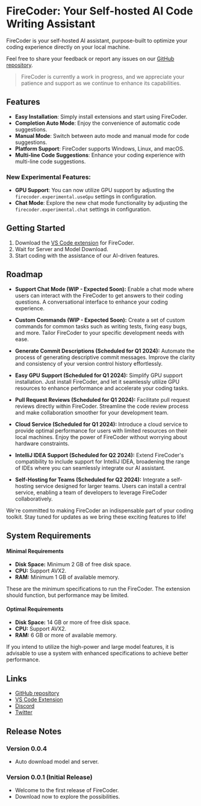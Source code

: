 # FireCoder: Your Self-hosted AI Code Writing Assistant

FireCoder is your self-hosted AI assistant, purpose-built to optimize your coding experience directly on your local machine.

Feel free to share your feedback or report any issues on our [GitHub repository](https://github.com/FireCoderAI/firecoder).

> FireCoder is currently a work in progress, and we appreciate your patience and support as we continue to enhance its capabilities.

## Features

- **Easy Installation**: Simply install extensions and start using FireCoder.
- **Completion Auto Mode**: Enjoy the convenience of automatic code suggestions.
- **Manual Mode**: Switch between auto mode and manual mode for code suggestions.
- **Platform Support**: FireCoder supports Windows, Linux, and macOS.
- **Multi-line Code Suggestions**: Enhance your coding experience with multi-line code suggestions.

### New Experimental Features:

- **GPU Support**: You can now utilize GPU support by adjusting the `firecoder.experimental.useGpu` settings in configuration.
- **Chat Mode**: Explore the new chat mode functionality by adjusting the `firecoder.experimental.chat` settings in configuration.

## Getting Started

1. Download the [VS Code extension](https://marketplace.visualstudio.com/items?itemName=FireCoder.firecoder) for FireCoder.
2. Wait for Server and Model Download.
3. Start coding with the assistance of our AI-driven features.

## Roadmap

- **Support Chat Mode (WIP - Expected Soon):**
  Enable a chat mode where users can interact with the FireCoder to get answers to their coding questions. A conversational interface to enhance your coding experience.

- **Custom Commands (WIP - Expected Soon):**
  Create a set of custom commands for common tasks such as writing tests, fixing easy bugs, and more. Tailor FireCoder to your specific development needs with ease.

- **Generate Commit Descriptions (Scheduled for Q1 2024):**
  Automate the process of generating descriptive commit messages. Improve the clarity and consistency of your version control history effortlessly.

- **Easy GPU Support (Scheduled for Q1 2024):**
  Simplify GPU support installation. Just install FireCoder, and let it seamlessly utilize GPU resources to enhance performance and accelerate your coding tasks.

- **Pull Request Reviews (Scheduled for Q1 2024):**
  Facilitate pull request reviews directly within FireCoder. Streamline the code review process and make collaboration smoother for your development team.

- **Cloud Service (Scheduled for Q1 2024):**
  Introduce a cloud service to provide optimal performance for users with limited resources on their local machines. Enjoy the power of FireCoder without worrying about hardware constraints.

- **IntelliJ IDEA Support (Scheduled for Q2 2024):**
  Extend FireCoder's compatibility to include support for IntelliJ IDEA, broadening the range of IDEs where you can seamlessly integrate our AI assistant.

- **Self-Hosting for Teams (Scheduled for Q2 2024):**
  Integrate a self-hosting service designed for larger teams. Users can install a central service, enabling a team of developers to leverage FireCoder collaboratively.

We're committed to making FireCoder an indispensable part of your coding toolkit. Stay tuned for updates as we bring these exciting features to life!

## System Requirements

#### Minimal Requirements

- **Disk Space:** Minimum 2 GB of free disk space.
- **CPU:** Support AVX2.
- **RAM:** Minimum 1 GB of available memory.

These are the minimum specifications to run the FireCoder. The extension should function, but performance may be limited.

#### Optimal Requirements

- **Disk Space:** 14 GB or more of free disk space.
- **CPU:** Support AVX2.
- **RAM:** 6 GB or more of available memory.

If you intend to utilize the high-power and large model features, it is advisable to use a system with enhanced specifications to achieve better performance.

## Links

- [GitHub repository](https://github.com/FireCoderAI/firecoder)
- [VS Code Extension](https://marketplace.visualstudio.com/items?itemName=FireCoder.firecoder)
- [Discord](https://discord.gg/G4Bn4a6wKc)
- [Twitter](https://twitter.com/firecoderai)

## Release Notes

### Version 0.0.4

- Auto download model and server.

### Version 0.0.1 (Initial Release)

- Welcome to the first release of FireCoder.
- Download now to explore the possibilities.
